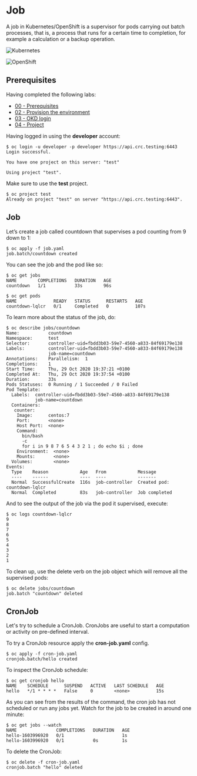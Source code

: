 # Job

A job in Kubernetes/OpenShift is a supervisor for pods carrying out batch processes, that is, a process that runs for a certain time to completion, for example a calculation or a backup operation.

![Kubernetes](https://img.shields.io/badge/Kubernetes-informational?logo=Kubernetes&color=blue&logoColor=white&style=for-the-badge&logoWidth=30)

![OpenShift](https://img.shields.io/badge/OpenShift-informational?logo=Red%20Hat%20Open%20Shift&color=black&logoColor=red&style=for-the-badge&logoWidth=30)


## Prerequisites

Having completed the following labs:

- [00 - Prerequisites](../00-Prerequisites/README.md)
- [02 - Provision the environment](../02-Provision_the_environment/README.md)
- [03 - OKD login](../03-OKD_login/README.md)
- [04 - Project](../04-Project/README.md)

Having logged in using the **developer** account:

```console
$ oc login -u developer -p developer https://api.crc.testing:6443     
Login successful.

You have one project on this server: "test"

Using project "test".
```

Make sure to use the **test** project.

```console
$ oc project test
Already on project "test" on server "https://api.crc.testing:6443".
```

## Job

Let’s create a job called countdown that supervises a pod counting from 9 down to 1:

```console
$ oc apply -f job.yaml
job.batch/countdown created
```

You can see the job and the pod  like so:

```console
$ oc get jobs
NAME        COMPLETIONS   DURATION   AGE
countdown   1/1           33s        96s
```


```console
$ oc get pods
NAME              READY   STATUS      RESTARTS   AGE
countdown-lqlcr   0/1     Completed   0          107s
```

To learn more about the status of the job, do:

```console
$ oc describe jobs/countdown
Name:           countdown
Namespace:      test
Selector:       controller-uid=fbdd3b03-59e7-4560-a833-84f69179e138
Labels:         controller-uid=fbdd3b03-59e7-4560-a833-84f69179e138
                job-name=countdown
Annotations:    Parallelism:  1
Completions:    1
Start Time:     Thu, 29 Oct 2020 19:37:21 +0100
Completed At:   Thu, 29 Oct 2020 19:37:54 +0100
Duration:       33s
Pods Statuses:  0 Running / 1 Succeeded / 0 Failed
Pod Template:
  Labels:  controller-uid=fbdd3b03-59e7-4560-a833-84f69179e138
           job-name=countdown
  Containers:
   counter:
    Image:      centos:7
    Port:       <none>
    Host Port:  <none>
    Command:
      bin/bash
      -c
      for i in 9 8 7 6 5 4 3 2 1 ; do echo $i ; done
    Environment:  <none>
    Mounts:       <none>
  Volumes:        <none>
Events:
  Type    Reason            Age   From            Message
  ----    ------            ----  ----            -------
  Normal  SuccessfulCreate  116s  job-controller  Created pod: countdown-lqlcr
  Normal  Completed         83s   job-controller  Job completed
```

And to see the output of the job via the pod it supervised, execute:

```console
$ oc logs countdown-lqlcr
9
8
7
6
5
4
3
2
1
```

To clean up, use the delete verb on the job object which will remove all the supervised pods:

```console
$ oc delete jobs/countdown
job.batch "countdown" deleted
```

## CronJob

Let's try to schedule a CronJob. CronJobs are useful to start a  computation or activity on pre-defined interval.

To try a CronJob resource apply the **cron-job.yaml** config.

```console
$ oc apply -f cron-job.yaml
cronjob.batch/hello created
```

To inspect the CronJob schedule:

```console
$ oc get cronjob hello
NAME    SCHEDULE      SUSPEND   ACTIVE   LAST SCHEDULE   AGE
hello   */1 * * * *   False     0        <none>          15s
```

As you can see from the results of the command, the cron job has not scheduled or run any jobs yet. Watch for the job to be created in around one minute:

```console
$ oc get jobs --watch
NAME               COMPLETIONS   DURATION   AGE
hello-1603996920   0/1                      1s
hello-1603996920   0/1           0s         1s
```

To delete the CronJob:

```console
$ oc delete -f cron-job.yaml
cronjob.batch "hello" deleted
```
